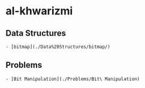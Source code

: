 # al-khwarizmi

## Data Structures
	
	- [bitmap](./Data%20Structures/bitmap/)

## Problems
	
	- [Bit Manipulation](./Problems/Bit\ Manipulation)
